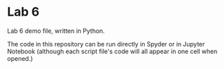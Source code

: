 # Lab 6
Lab 6 demo file, written in Python.

The code in this repository can be run directly in Spyder or in Jupyter Notebook (although each script file's code will all appear in one cell when opened.)


